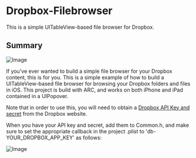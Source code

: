 Dropbox-Filebrowser
=========

This is a simple UITableView-based file browser for Dropbox. 

Summary
-----------

![Image](http://cl.ly/image/1K3D1V2M2q3t/Dropbox-Filebrowser.png)

If you've ever wanted to build a simple file browser for your Dropbox content, this is for you. This is a simple example of how to build a UITableView-based file browser for browsing your Dropbox folders and files in iOS. This project is build with ARC, and works on both iPhone and iPad contained in a UIPopover.

Note that in order to use this, you will need to obtain a [Dropbox API Key and secret](https://www.dropbox.com/developers/start/setup#ios) from the Dropbox website. 

When you have your API key and secret, add them to Common.h, and make sure to set the appropriate callback in the project .plist to 'db-YOUR_DROPBOX_APP_KEY' as follows:

![Image](http://cl.ly/image/0r1z1W3E363K/DropboxURLCallback.png)

